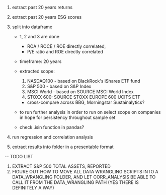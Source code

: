 1. extract past 20 years returns
2. extract past 20 years ESG scores
3. split into dataframe

    - 1, 2 and 3 are done
        - ROA / ROCE / ROE directly correlated, 
        - P/E ratio and ROE directly correlated
    
    - timeframe: 20 years

    - extracted scope:
        1. NASDAQ100 - based on BlackRock's iShares ETF fund
        2. S&P 500 - based on S&P Index
        3. MSCI World - based on SOURCE MSCI World Index
        4. STOXX 600: SOURCE STOXX EUROPE 600 UCITS ETF

        - cross-compare across BBG, Morningstar Sustainalytics?

    - to run further analysis in order to run on select scope on companies in hope for persistency throughout sample set
    - check .isin function in pandas?
    
4. run regression and correlation analysis

5. extract results into folder in a presentable format


-- TODO LIST 
1. EXTRACT S&P 500 TOTAL ASSETS, REPORTED
2. FIGURE OUT HOW TO MOVE ALL DATA WRANGLING SCRIPTS INTO A DATA_WRANGLING FOLDER, AND LET CORR_ANALYSIS BE ABLE TO CALL IT FROM THE DATA_WRANGLING PATH
    (YES THERE IS DEFINITELY A WAY)